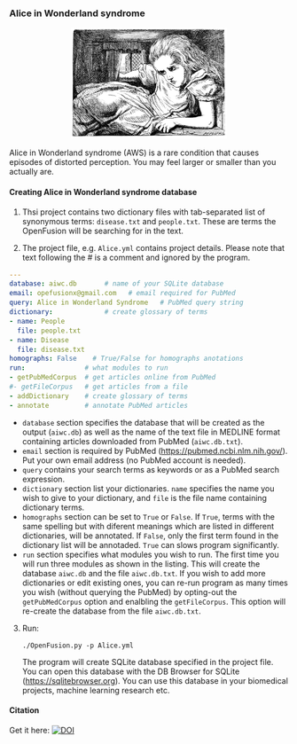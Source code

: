 ### Alice in Wonderland syndrome

<p align="center">
<img src="../img/alice.jpg" height="200"/>
</p>
Alice in Wonderland syndrome (AWS) is a rare condition that causes episodes of distorted perception. You may feel larger or smaller than you actually are.

#### Creating Alice in Wonderland syndrome database

1. Thsi project contains two dictionary files with tab-separated list of synonymous terms: `disease.txt` and `people.txt`. These are terms the OpenFusion will be searching for in the text.
   <br>

2. The project file, e.g. `Alice.yml` contains project details. Please note that text following the # is a comment and ignored by the program.
```yml
---
database: aiwc.db       # name of your SQLite database
email: opefusionx@gmail.com   # email required for PubMed
query: Alice in Wonderland Syndrome   # PubMed query string
dictionary:             # create glossary of terms
- name: People
  file: people.txt
- name: Disease
  file: disease.txt
homographs: False    # True/False for homographs anotations
run:               # what modules to run
- getPubMedCorpus  # get articles online from PubMed
#- getFileCorpus   # get articles from a file
- addDictionary    # create glossary of terms
- annotate         # annotate PubMed articles
```
- `database` section specifies the database that will be created as the output (`aiwc.db`) as well as the name of the text file in MEDLINE format containing articles downloaded from PubMed (`aiwc.db.txt`).
- `email` section is required by PubMed (https://pubmed.ncbi.nlm.nih.gov/). Put your own email address (no PubMed account is needed).
- `query` contains your search terms as keywords or as a PubMed search expression.
- `dictionary` section list your dictionaries. `name` specifies the name you wish to give to your dictionary, and `file` is the file name containing dictionary terms.
- `homographs` section can be set to `True` or `False`. If `True`, terms with the same spelling but with diferent meanings which are listed in different dictionaries, will be annotated. If `False`, only the first term found in the dictionary list  will be annotaded. `True` can slows program significantly.
- `run` section specifies what modules you wish to run. The first time you will run three modules as shown in the listing. This will create the database `aiwc.db` and the file `aiwc.db.txt`. If you wish to add more dictionaries or edit existing ones, you can re-run program as many times you wish (without querying the PubMed) by opting-out the `getPubMedCorpus` option and enalbling the `getFileCorpus`. This option will re-create the database from the file `aiwc.db.txt`.
3. Run:

       ./OpenFusion.py -p Alice.yml

   The program will create SQLite database specified in the project file. You can open this database with the DB Browser for SQLite (https://sqlitebrowser.org). You can use this database in your biomedical projects, machine learning research etc.

    
#### Citation
Get it here:  [![DOI](https://zenodo.org/badge/248162501.svg)](https://zenodo.org/badge/latestdoi/248162501)